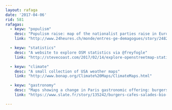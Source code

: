 ```yaml
---
layout: rafaga
date: '2017-04-06'
rid: 581
rafagas:
  - keyw: "populism"
    desc: "Populism raise: map of the nationalist parties raise in Europe"
    link: "http://www.24heures.ch/monde/entres-ge-demagogues/story/24829055"

  - keyw: "statistics"
    desc: "A website to explore OSM statistics via @freyfogle"
    link: "http://stevecoast.com/2017/02/14/explore-openstreetmap-statistics/"

  - keyw: "climate"
    desc: "A small collection of USA weather maps"
    link: "http://www.bonap.org/Climate%20Maps/ClimateMaps.html"

  - keyw: "gastronomy"
    desc: "Maps showing a change in Paris gastronomic offering: burgers, coffee and more"
    link: "https://www.slate.fr/story/135242/burgers-cafes-salades-bio-evolution-restauration-region-parisienne"

---
```

